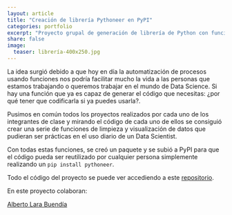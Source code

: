 ```yaml
---
layout: article
title: "Creación de librería Pythoneer en PyPI"
categories: portfolio
excerpt: "Proyecto grupal de generación de librería de Python con funciones útiles para Data Science"
share: false
image:
  teaser: librería-400x250.jpg
---
```


La idea surgió debido a que hoy en día la automatización de procesos usando funciones nos podría facilitar mucho la vida a las personas que estamos trabajando o queremos trabajar en el mundo de Data Science. Si hay una función que ya es capaz de generar el código que necesitas: ¿por qué tener que codificarla si ya puedes usarla?.

Pusimos en común todos los proyectos realizados por cada uno de los integrantes de clase y mirando el código de cada uno de ellos se consiguió crear una serie de funciones de limpieza y visualización de datos que pudieran ser prácticas en el uso diario de un Data Scientist.

Con todas estas funciones, se creó un paquete y se subió a PyPI para que el código pueda ser reutilizado por cualquier persona simplemente realizando un `pip install pythoneer`.

Todo el código del proyecto se puede ver accediendo a este [repositorio](https://github.com/sonimik13/lib_pythoneers).

En este proyecto colaboran:

[Alberto Lara Buendía](https://www.linkedin.com/in/alarab/)


